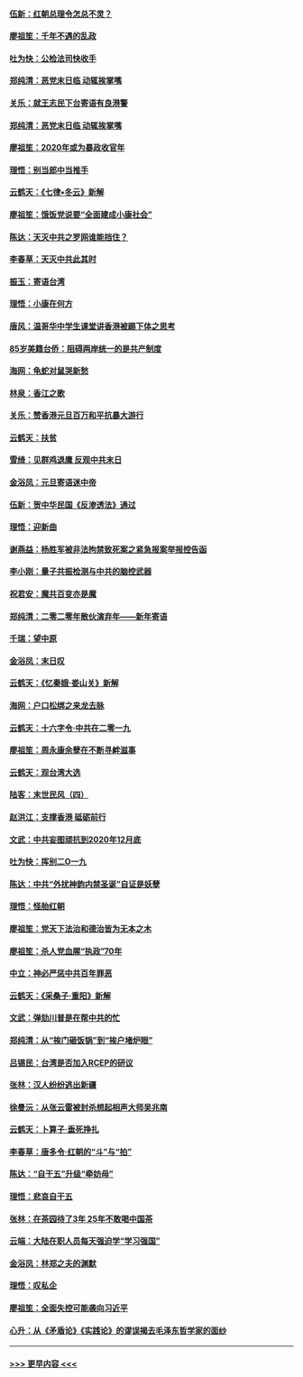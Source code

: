 #### [伍新：红朝总理令怎总不灵？](../pages/nsc993/n11770813.md?t=01062211) 
#### [廖祖笙：千年不遇的乱政](../pages/nsc993/n11770373.md?t=01062211) 
#### [吐为快：公检法司快收手](../pages/nsc993/n11770359.md?t=01062211) 
#### [郑纯清：恶党末日临 动辄挨掌嘴](../pages/nsc993/n11769912.md?t=01062211) 
#### [关乐：就王志民下台寄语有良港警](../pages/nsc993/n11769903.md?t=01062211) 
#### [郑纯清：恶党末日临 动辄挨掌嘴](../pages/nsc993/n11769356.md?t=01062211) 
#### [廖祖笙：2020年或为暴政收官年](../pages/nsc993/n11768216.md?t=01062211) 
#### [理悟：别当郎中当推手](../pages/nsc993/n11768243.md?t=01062211) 
#### [云鹤天：《七律▪冬云》新解](../pages/nsc993/n11768204.md?t=01062211) 
#### [廖祖笙：饿饭党说要“全面建成小康社会”](../pages/nsc993/n11767482.md?t=01062211) 
#### [陈达：天灭中共之罗网谁能挡住？](../pages/nsc993/n11767465.md?t=01062211) 
#### [李春草：天灭中共此其时](../pages/nsc993/n11767452.md?t=01062211) 
#### [振玉：寄语台湾](../pages/nsc993/n11767432.md?t=01062211) 
#### [理悟：小康在何方](../pages/nsc993/n11767394.md?t=01062211) 
#### [唐风：温哥华中学生课堂讲香港被踢下体之思考](../pages/nsc993/n11766848.md?t=01062211) 
#### [85岁美籍台侨：阻碍两岸统一的是共产制度](../pages/nsc993/n11765043.md?t=01062211) 
#### [海网：龟蛇对鼠哭新愁](../pages/nsc993/n11764895.md?t=01062211) 
#### [林泉：香江之歌](../pages/nsc993/n11764415.md?t=01062211) 
#### [关乐：赞香港元旦百万和平抗暴大游行](../pages/nsc993/n11764382.md?t=01062211) 
#### [云鹤天：扶贫](../pages/nsc993/n11764245.md?t=01062211) 
#### [雪绮：见群鸡退鹰  反观中共末日](../pages/nsc993/n11762112.md?t=01062211) 
#### [金浴凤：元旦寄语迷中帝](../pages/nsc993/n11761788.md?t=01062211) 
#### [伍新：贺中华民国《反渗透法》通过](../pages/nsc993/n11761994.md?t=01062211) 
#### [理悟：迎新曲](../pages/nsc993/n11761152.md?t=01062211) 
#### [谢燕益：杨胜军被非法拘禁致死案之紧急报案举报控告函](../pages/nsc993/n11756134.md?t=01062211) 
#### [李小刚：量子共振检测与中共的脑控武器](../pages/nsc993/n11754518.md?t=01062211) 
#### [祝君安：魔共百变亦是魔](../pages/nsc993/n11754469.md?t=01062211) 
#### [郑纯清：二零二零年散伙演弃年——新年寄语](../pages/nsc993/n11754195.md?t=01062211) 
#### [千瑞：望中原](../pages/nsc993/n11754159.md?t=01062211) 
#### [金浴凤：末日叹](../pages/nsc993/n11752359.md?t=01062211) 
#### [云鹤天：《忆秦娥‧娄山关》新解](../pages/nsc993/n11752348.md?t=01062211) 
#### [海网：户口松绑之来龙去脉](../pages/nsc993/n11752328.md?t=01062211) 
#### [云鹤天：十六字令‧中共在二零一九](../pages/nsc993/n11752305.md?t=01062211) 
#### [廖祖笙：周永康余孽在不断寻衅滋事](../pages/nsc993/n11751013.md?t=01062211) 
#### [云鹤天：观台湾大选](../pages/nsc993/n11751007.md?t=01062211) 
#### [陆客：末世民风（四）](../pages/nsc993/n11749203.md?t=01062211) 
#### [赵洪江：支撑香港 砥砺前行](../pages/nsc993/n11748482.md?t=01062211) 
#### [文武：中共妄图顽抗到2020年12月底](../pages/nsc993/n11748446.md?t=01062211) 
#### [吐为快：挥别二O一九](../pages/nsc993/n11748411.md?t=01062211) 
#### [陈达：中共“外扰神韵内禁圣诞”自证是妖孽](../pages/nsc993/n11748226.md?t=01062211) 
#### [理悟：怪胎红朝](../pages/nsc993/n11748206.md?t=01062211) 
#### [廖祖笙：党天下法治和德治皆为无本之木](../pages/nsc993/n11748135.md?t=01062211) 
#### [廖祖笙：杀人党血腥“执政”70年](../pages/nsc993/n11745144.md?t=01062211) 
#### [中立：神必严惩中共百年罪恶](../pages/nsc993/n11744970.md?t=01062211) 
#### [云鹤天：《采桑子‧重阳》新解](../pages/nsc993/n11744948.md?t=01062211) 
#### [文武：弹劾川普是在帮中共的忙](../pages/nsc993/n11744758.md?t=01062211) 
#### [郑纯清：从“挨门砸饭锅”到“挨户堵炉眼”](../pages/nsc993/n11744745.md?t=01062211) 
#### [吕锡民：台湾是否加入RCEP的研议](../pages/nsc993/n11744701.md?t=01062211) 
#### [张林：汉人纷纷逃出新疆](../pages/nsc993/n11743530.md?t=01062211) 
#### [徐曼沅：从张云雷被封杀想起相声大师吴兆南](../pages/nsc993/n11741816.md?t=01062211) 
#### [云鹤天：卜算子‧垂死挣扎](../pages/nsc993/n11739956.md?t=01062211) 
#### [李春草：唐多令‧红朝的“斗”与“拍”](../pages/nsc993/n11739830.md?t=01062211) 
#### [陈达：“自干五”升级“牵妨母”](../pages/nsc993/n11739724.md?t=01062211) 
#### [理悟：悲哀自干五](../pages/nsc993/n11739547.md?t=01062211) 
#### [张林：在茶园待了3年 25年不敢喝中国茶](../pages/nsc993/n11739240.md?t=01062211) 
#### [云端：大陆在职人员每天强迫学“学习强国”](../pages/nsc993/n11738735.md?t=01062211) 
#### [金浴凤：林郑之夫的渊默](../pages/nsc993/n11737735.md?t=01062211) 
#### [理悟：叹私企](../pages/nsc993/n11737715.md?t=01062211) 
#### [廖祖笙：全面失控可能袭向习近平](../pages/nsc993/n11737704.md?t=01062211) 
#### [心升：从《矛盾论》《实践论》的谬误揭去毛泽东哲学家的面纱](../pages/nsc993/n11736962.md?t=01062211) 

----
#### [ >>> 更早内容 <<< ](../indexes/nsc993-earlier.md)
